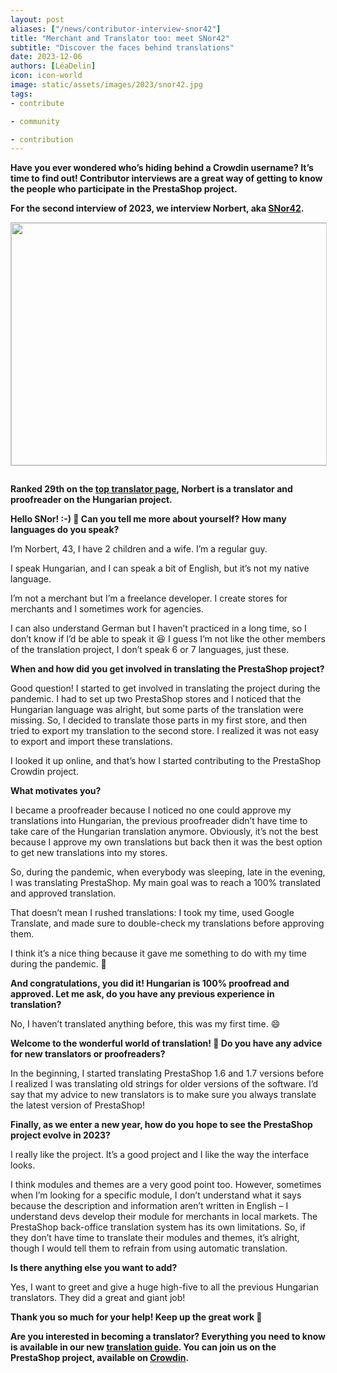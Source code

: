 ```yaml
---
layout: post
aliases: ["/news/contributor-interview-snor42"]
title: "Merchant and Translator too: meet SNor42"
subtitle: "Discover the faces behind translations"
date: 2023-12-06
authors: [LéaDelin]
icon: icon-world
image: static/assets/images/2023/snor42.jpg
tags:
- contribute

- community

- contribution
---
```

**Have you ever wondered who’s hiding behind a Crowdin username? It’s time to find out! Contributor interviews are a great way of getting to know the people who participate in the PrestaShop project.**

**For the second interview of 2023, we interview Norbert, aka [SNor42](https://crowdin.com/profile/snor42).**

<img style="border: 1px solid #CCC; float: center; margin: 0 1em 1em 0;" width="517" height="388" src="static/assets/images/2023/snor42.jpg">

**Ranked 29th on the [top translator page](https://translators.prestashop.com/), Norbert is a translator and proofreader on the Hungarian project.**

<div style="clear:both"></div>

**Hello SNor! :-) 👋 Can you tell me more about yourself? How many languages do you speak?**

I’m Norbert, 43, I have 2 children and a wife. I’m a regular guy.

I speak Hungarian, and I can speak a bit of English, but it’s not my native language.

I’m not a merchant but I’m a freelance developer. I create stores for merchants and I sometimes work for agencies.

I can also understand German but I haven’t practiced in a long time, so I don’t know if I’d be able to speak it 😆 I guess I’m not like the other members of the translation project, I don’t speak 6 or 7 languages, just these.

**When and how did you get involved in translating the PrestaShop project?**

Good question! I started to get involved in translating the project during the pandemic. I had to set up two PrestaShop stores and I noticed that the Hungarian language was alright, but some parts of the translation were missing. So, I decided to translate those parts in my first store, and then tried to export my translation to the second store. I realized it was not easy to export and import these translations. 

I looked it up online, and that’s how I started contributing to the PrestaShop Crowdin project.

**What motivates you?**

I became a proofreader because I noticed no one could approve my translations into Hungarian, the previous proofreader didn’t have time to take care of the Hungarian translation anymore. Obviously, it’s not the best because I approve my own translations but back then it was the best option to get new translations into my stores.

So, during the pandemic, when everybody was sleeping, late in the evening, I was translating PrestaShop. My main goal was to reach a 100% translated and approved translation.

That doesn’t mean I rushed translations: I took my time, used Google Translate, and made sure to double-check my translations before approving them. 

I think it’s a nice thing because it gave me something to do with my time during the pandemic. 🙂

**And congratulations, you did it! Hungarian is 100% proofread and approved. Let me ask, do you have any previous experience in translation?**

No, I haven’t translated anything before, this was my first time. 😄

**Welcome to the wonderful world of translation! 🎉 Do you have any advice for new translators or proofreaders?**

In the beginning, I started translating PrestaShop 1.6 and 1.7 versions before I realized I was translating old strings for older versions of the software. I’d say that my advice to new translators is to make sure you always translate the latest version of PrestaShop!

**Finally, as we enter a new year, how do you hope to see the PrestaShop project evolve in 2023?**

I really like the project. It’s a good project and I like the way the interface looks.

I think modules and themes are a very good point too. However, sometimes when I’m looking for a specific module, I don’t understand what it says because the description and information aren’t written in English – I understand devs develop their module for merchants in local markets. The PrestaShop back-office translation system has its own limitations. So, if they don’t have time to translate their modules and themes, it’s alright, though I would tell them to refrain from using automatic translation.

**Is there anything else you want to add?**

Yes, I want to greet and give a huge high-five to all the previous Hungarian translators. They did a great and giant job!

**Thank you so much for your help! Keep up the great work 🙌**

**Are you interested in becoming a translator? Everything you need to know is available in our new [translation guide](https://docs.prestashop-project.org/translating-prestashop/translating-prestashop-software-basics/translating-on-crowdin). You can join us on the PrestaShop project, available on [Crowdin](https://crowdin.com/project/prestashop-official).**
